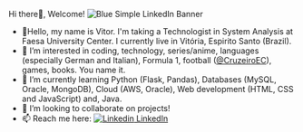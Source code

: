 Hi there👋, Welcome!
![Blue Simple LinkedIn Banner](https://github.com/vitor-dornela/vitor-dornela/assets/149430048/4695e439-7026-486b-b111-3cb39d5f7a54)

- 👋Hello, my name is Vitor. I'm taking a Technologist in System Analysis at Faesa University Center. I currently live in Vitória, Espirito Santo (Brazil).
- 👀 I’m interested in coding, technology, series/anime, languages (especially German and Italian), Formula 1, football ([@CruzeiroEC](https://www.cruzeiro.com.br/)), games, books. You name it.
- 🌱 I’m currently learning Python (Flask, Pandas), Databases (MySQL, Oracle, MongoDB), Cloud (AWS, Oracle), Web development (HTML, CSS and JavaScript) and, Java.
- 💞️ I’m looking to collaborate on projects!
- 📫 Reach me here: [![Linkedin](https://i.stack.imgur.com/gVE0j.png) LinkedIn](https://www.linkedin.com/in/vitor-dornela/)

<!---
vitor-dornela/vitor-dornela is a ✨ special ✨ repository because its `README.md` (this file) appears on your GitHub profile.
You can click the Preview link to take a look at your changes.

Repositoório massa para pegar badges:
https://github.com/alexandresanlim/Badges4-README.md-Profile 
--->
